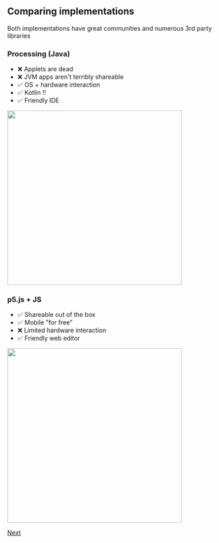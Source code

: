## Comparing implementations

Both implementations have great communities and numerous 3rd party libraries

### Processing (Java)
- ❌ Applets are dead
- ❌ JVM apps aren't terribly shareable
- ✅ OS + hardware interaction
- ✅ Kotlin !!
- ✅ Friendly IDE

<img src="https://jorgezapatero.github.io/processing-pres/processing-ide.png" width="400" />


### p5.js + JS
- ✅ Shareable out of the box
- ✅ Mobile "for free"
- ❌ Limited hardware interaction
- ✅ Friendly web editor

<img src="https://jorgezapatero.github.io/processing-pres/p5-editor.png" width="400" />

[Next](https://jorgezapatero.github.io/processing-pres/slide-3)
